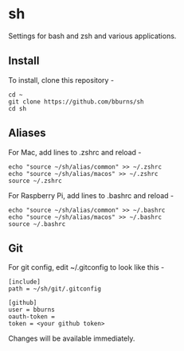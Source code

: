 # sh

Settings for bash and zsh and various applications.


## Install

To install, clone this repository -

    cd ~
    git clone https://github.com/bburns/sh
    cd sh


## Aliases

For Mac, add lines to .zshrc and reload -

    echo "source ~/sh/alias/common" >> ~/.zshrc
    echo "source ~/sh/alias/macos" >> ~/.zshrc
    source ~/.zshrc

For Raspberry Pi, add lines to .bashrc and reload -

    echo "source ~/sh/alias/common" >> ~/.bashrc
    echo "source ~/sh/alias/macos" >> ~/.bashrc
    source ~/.bashrc


## Git

For git config, edit ~/.gitconfig to look like this - 

    [include]
    path = ~/sh/git/.gitconfig

    [github]
    user = bburns
    oauth-token =
    token = <your github token>

Changes will be available immediately.
